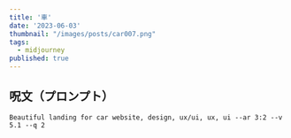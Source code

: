 ```yaml
---
title: '車'
date: '2023-06-03'
thumbnail: "/images/posts/car007.png"
tags:
  - midjourney
published: true
---
```


## 呪文（プロンプト）
```
Beautiful landing for car website, design, ux/ui, ux, ui --ar 3:2 --v 5.1 --q 2
```